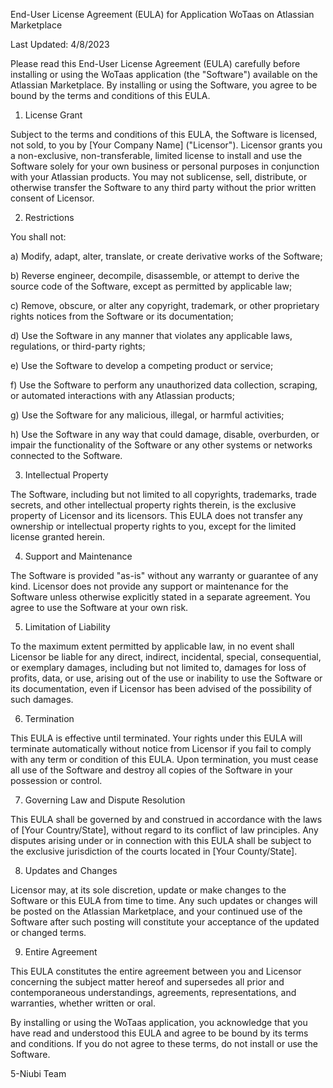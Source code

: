 End-User License Agreement (EULA) for Application WoTaas on Atlassian Marketplace

Last Updated: 4/8/2023

Please read this End-User License Agreement (EULA) carefully before installing or using the WoTaas application (the "Software") available on the Atlassian Marketplace. By installing or using the Software, you agree to be bound by the terms and conditions of this EULA.

1. License Grant

Subject to the terms and conditions of this EULA, the Software is licensed, not sold, to you by [Your Company Name] ("Licensor"). Licensor grants you a non-exclusive, non-transferable, limited license to install and use the Software solely for your own business or personal purposes in conjunction with your Atlassian products. You may not sublicense, sell, distribute, or otherwise transfer the Software to any third party without the prior written consent of Licensor.

2. Restrictions

You shall not:

a) Modify, adapt, alter, translate, or create derivative works of the Software;

b) Reverse engineer, decompile, disassemble, or attempt to derive the source code of the Software, except as permitted by applicable law;

c) Remove, obscure, or alter any copyright, trademark, or other proprietary rights notices from the Software or its documentation;

d) Use the Software in any manner that violates any applicable laws, regulations, or third-party rights;

e) Use the Software to develop a competing product or service;

f) Use the Software to perform any unauthorized data collection, scraping, or automated interactions with any Atlassian products;

g) Use the Software for any malicious, illegal, or harmful activities;

h) Use the Software in any way that could damage, disable, overburden, or impair the functionality of the Software or any other systems or networks connected to the Software.

3. Intellectual Property

The Software, including but not limited to all copyrights, trademarks, trade secrets, and other intellectual property rights therein, is the exclusive property of Licensor and its licensors. This EULA does not transfer any ownership or intellectual property rights to you, except for the limited license granted herein.

4. Support and Maintenance

The Software is provided "as-is" without any warranty or guarantee of any kind. Licensor does not provide any support or maintenance for the Software unless otherwise explicitly stated in a separate agreement. You agree to use the Software at your own risk.

5. Limitation of Liability

To the maximum extent permitted by applicable law, in no event shall Licensor be liable for any direct, indirect, incidental, special, consequential, or exemplary damages, including but not limited to, damages for loss of profits, data, or use, arising out of the use or inability to use the Software or its documentation, even if Licensor has been advised of the possibility of such damages.

6. Termination

This EULA is effective until terminated. Your rights under this EULA will terminate automatically without notice from Licensor if you fail to comply with any term or condition of this EULA. Upon termination, you must cease all use of the Software and destroy all copies of the Software in your possession or control.

7. Governing Law and Dispute Resolution

This EULA shall be governed by and construed in accordance with the laws of [Your Country/State], without regard to its conflict of law principles. Any disputes arising under or in connection with this EULA shall be subject to the exclusive jurisdiction of the courts located in [Your County/State].

8. Updates and Changes

Licensor may, at its sole discretion, update or make changes to the Software or this EULA from time to time. Any such updates or changes will be posted on the Atlassian Marketplace, and your continued use of the Software after such posting will constitute your acceptance of the updated or changed terms.

9. Entire Agreement

This EULA constitutes the entire agreement between you and Licensor concerning the subject matter hereof and supersedes all prior and contemporaneous understandings, agreements, representations, and warranties, whether written or oral.

By installing or using the WoTaas application, you acknowledge that you have read and understood this EULA and agree to be bound by its terms and conditions. If you do not agree to these terms, do not install or use the Software.

5-Niubi Team
